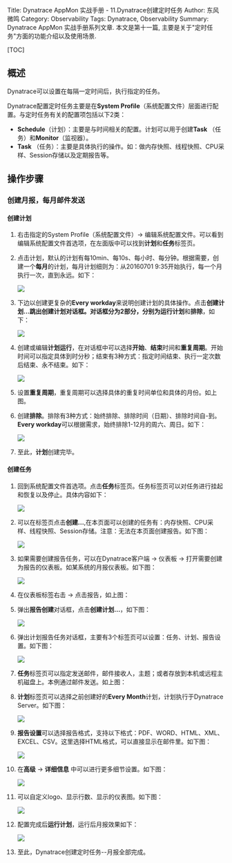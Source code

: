 Title: Dynatrace AppMon 实战手册 - 11.Dynatrace创建定时任务
Author: 东风微鸣
Category: Observability
Tags: Dynatrace, Observability
Summary: Dynatrace AppMon 实战手册系列文章. 本文是第十一篇, 主要是关于"定时任务"方面的功能介绍以及使用场景.

[TOC]

## 概述

Dynatrace可以设置在每隔一定时间后，执行指定的任务。

Dynatrace配置定时任务主要是在**System Profile**（系统配置文件）层面进行配置。与定时任务有关的配置项包括以下2类：

- **Schedule**（计划）：主要是与时间相关的配置。计划可以用于创建**Task** （任务）和**Monitor**（监视器）。
- **Task** （任务）：主要是具体执行的操作。如：做内存快照、线程快照、CPU采样、Session存储以及定期报告等。

## 操作步骤

### 创建月报，每月邮件发送

#### 创建计划

1. 右击指定的System Profile（系统配置文件）-> 编辑系统配置文件。可以看到编辑系统配置文件首选项，在左面版中可以找到**计划**和**任务**标签页。

2. 点击计划，默认的计划有每10min、每10s、每小时、每分钟。根据需要，创建一个**每月**的计划，每月计划细则为：从20160701 9:35开始执行，每一个月执行一次，直到永远。如下：

   ![](http://pic.yupoo.com/east4ming_v/FX9Fcrwn/vbDWA.png)

3. 下边以创建更复杂的**Every workday**来说明创建计划的具体操作。点击**创建计划...**跳出创建计划对话框。对话框分为2部分，分别为**运行计划**和**排除**，如下：

   ![](http://pic.yupoo.com/east4ming_v/FX9FczTZ/A4ZZf.png)

4. 创建或编辑**计划运行**，在对话框中可以选择**开始**、**结束**时间和**重复周期**。开始时间可以指定具体到时分秒；结束有3种方式：指定时间结束、执行一定次数后结束、永不结束。如下：

   ![](http://pic.yupoo.com/east4ming_v/FX9FcLIJ/medium.jpg)

5. 设置**重复周期**，重复周期可以选择具体的重复时间单位和具体的月份。如上图。

6. 创建**排除**。排除有3种方式：始终排除、排除时间（日期）、排除时间自-到。**Every workday**可以根据需求，始终排除1-12月的周六、周日。如下：

   ![](http://pic.yupoo.com/east4ming_v/FX9FcVKB/medium.jpg)

7. 至此，**计划**创建完毕。

#### 创建任务

1. 回到系统配置文件首选项。点击**任务**标签页。任务标签页可以对任务进行挂起和恢复以及停止。具体内容如下：

   ![](http://pic.yupoo.com/east4ming_v/FX9Fd93j/medium.jpg)

2. 可以在标签页点击**创建...**,在本页面可以创建的任务有：内存快照、CPU采样、线程快照、Session存储。注意：无法在本页面创建报告。如下图：

   ![](http://pic.yupoo.com/east4ming_v/FX9Fdi7K/medium.jpg)

3. 如果需要创建报告任务，可以在Dynatrace客户端 -> 仪表板 -> 打开需要创建为报告的仪表板。如某系统的月报仪表板。如下图：

   ![](http://pic.yupoo.com/east4ming_v/FX9FdrgC/FkwEk.png)

4. 在仪表板标签右击 -> 点击报告，如上图：

5. 弹出**报告创建**对话框，点击**创建计划...**，如下图：

   ![](http://pic.yupoo.com/east4ming_v/FX9FdAUJ/medium.jpg)

6. 弹出计划报告任务对话框，主要有3个标签页可以设置：任务、计划、报告设置。如下图：

   ![](http://pic.yupoo.com/east4ming_v/FX9FdNiy/medium.jpg)

7. **任务**标签页可以指定发送邮件，邮件接收人，主题；或者存放到本机或远程主机磁盘上。本例通过邮件发送。如上图：

8. **计划**标签页可以选择之前创建好的**Every Month**计划，计划执行于Dynatrace Server。如下图：

   ![](http://pic.yupoo.com/east4ming_v/FX9FdPls/medium.jpg)

9. **报告设置**可以选择报告格式，支持以下格式：PDF、WORD、HTML、XML、EXCEL、CSV。这里选择HTML格式，可以直接显示在邮件里。如下图：

   ![](http://pic.yupoo.com/east4ming_v/FX9FdWZP/medium.jpg)

10. 在**高级** -> **详细信息** 中可以进行更多细节设置。如下图：

    ![](http://pic.yupoo.com/east4ming_v/FX9Fe8zz/medium.jpg)

11. 可以自定义logo、显示行数、显示的仪表图。如下图：

    ![](http://pic.yupoo.com/east4ming_v/FX9Fecyh/medium.jpg)

12. 配置完成后**运行计划**，运行后月报效果如下：

    ![](http://pic.yupoo.com/east4ming_v/FX9FejjI/medium.jpg)

13. 至此，Dynatrace创建定时任务--月报全部完成。

